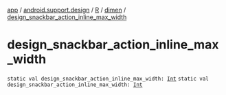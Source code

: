 [app](../../../index.md) / [android.support.design](../../index.md) / [R](../index.md) / [dimen](index.md) / [design_snackbar_action_inline_max_width](.)

# design_snackbar_action_inline_max_width

`static val design_snackbar_action_inline_max_width: `[`Int`](https://kotlinlang.org/api/latest/jvm/stdlib/kotlin/-int/index.html)
`static val design_snackbar_action_inline_max_width: `[`Int`](https://kotlinlang.org/api/latest/jvm/stdlib/kotlin/-int/index.html)